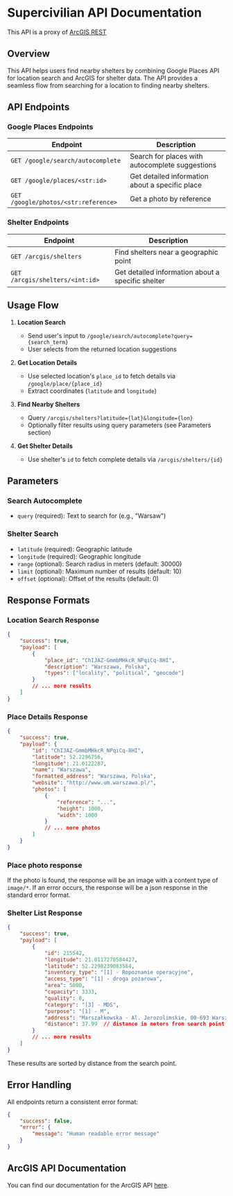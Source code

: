 # Supercivilian API Documentation

This API is a proxy of [ArcGIS REST](https://services-eu1.arcgis.com/HE4WRthd9CIPj0R8/arcgis/rest/services/schrony_csv/FeatureServer/0)

## Overview

This API helps users find nearby shelters by combining Google Places API for location search and ArcGIS for shelter data. The API provides a seamless flow from searching for a location to finding nearby shelters.

## API Endpoints

### Google Places Endpoints

| Endpoint                             | Description                                     |
| ------------------------------------ | ----------------------------------------------- |
| `GET /google/search/autocomplete`    | Search for places with autocomplete suggestions |
| `GET /google/places/<str:id>`        | Get detailed information about a specific place |
| `GET /google/photos/<str:reference>` | Get a photo by reference                        |

### Shelter Endpoints

| Endpoint                        | Description                                       |
| ------------------------------- | ------------------------------------------------- |
| `GET /arcgis/shelters`          | Find shelters near a geographic point             |
| `GET /arcgis/shelters/<int:id>` | Get detailed information about a specific shelter |

## Usage Flow

1. **Location Search**
   - Send user's input to `/google/search/autocomplete?query={search_term}`
   - User selects from the returned location suggestions

2. **Get Location Details**
   - Use selected location's `place_id` to fetch details via `/google/place/{place_id}`
   - Extract coordinates (`latitude` and `longitude`)

3. **Find Nearby Shelters**
   - Query `/arcgis/shelters?latitude={lat}&longitude={lon}`
   - Optionally filter results using query parameters (see Parameters section)

4. **Get Shelter Details**
   - Use shelter's `id` to fetch complete details via `/arcgis/shelters/{id}`

## Parameters

### Search Autocomplete

- `query` (required): Text to search for (e.g., "Warsaw")

### Shelter Search

- `latitude` (required): Geographic latitude
- `longitude` (required): Geographic longitude
- `range` (optional): Search radius in meters (default: 30000)
- `limit` (optional): Maximum number of results (default: 10)
- `offset` (optional): Offset of the results (default: 0)

## Response Formats

### Location Search Response

```json
{
    "success": true,
    "payload": [
        {
            "place_id": "ChIJAZ-GmmbMHkcR_NPqiCq-8HI",
            "description": "Warszawa, Polska",
            "types": ["locality", "political", "geocode"]
        }
        // ... more results
    ]
}
```

### Place Details Response

```json
{
    "success": true,
    "payload": {
        "id": "ChIJAZ-GmmbMHkcR_NPqiCq-8HI",
        "latitude": 52.2296756,
        "longitude": 21.0122287,
        "name": "Warszawa",
        "formatted_address": "Warszawa, Polska",
        "website": "http://www.um.warszawa.pl/",
        "photos": [
            {
                "reference": "...",
                "height": 1000,
                "width": 1000
            }
            // ... more photos
        ]
    }
}
```

### Place photo response

If the photo is found, the response will be an image with a content type of `image/*`.
If an error occurs, the response will be a json response in the standard error format.

### Shelter List Response

```json
{
    "success": true,
    "payload": [
        {
            "id": 215542,
            "longitude": 21.0117278584427,
            "latitude": 52.2298239083584,
            "inventory_type": "[1] - Ropoznanie operacyjne",
            "access_type": "[1] - droga pożarowa",
            "area": 5000,
            "capacity": 3333,
            "quality": 8,
            "category": "[3] - MDS",
            "purpose": "[1] - M",
            "address": "Marszałkowska - Al. Jerozolimskie, 00-693 Warszawa",
            "distance": 37.99  // distance in meters from search point
        }
        // ... more results
    ]
}
```

These results are sorted by distance from the search point.

## Error Handling

All endpoints return a consistent error format:
```json
{
    "success": false,
    "error": {
        "message": "Human readable error message"
    }
}
```

## ArcGIS API Documentation

You can find our documentation for the ArcGIS API [here](docs/arcgis.md).
